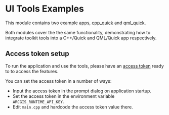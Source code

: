# UI Tools Examples

This module contains two example apps, [cpp_quick](cpp_quick/cpp_quick.pro) and 
[qml_quick](qml_quick/qml_quick.pro).

Both modules cover the the same functionality, demonstrating how to integrate toolkit 
tools into a C++/Quick and QML/Quick app respectively.

## Access token setup

To run the application and use the tools, please have an [access token](http://links.esri.com/create-an-api-key) ready to to access the features. 

You can set the access token in a number of ways:

- Input the access token in the prompt dialog on application startup.
- Set the access token in the environment variable `ARCGIS_RUNTIME_API_KEY`.
- Edit `main.cpp` and hardcode the access token value there.
